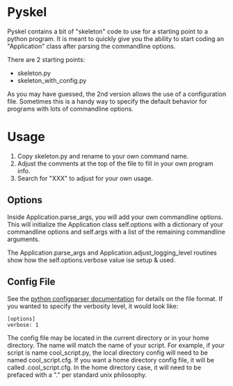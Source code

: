 # Pyskel

Pyskel contains a bit of "skeleton" code to use for a starting point to a python program.  It is meant to quickly give you the ability to start coding an "Application" class after parsing the commandline options.

There are 2 starting points: 
* skeleton.py
* skeleton_with_config.py

As you may have guessed, the 2nd version allows the use of a configuration file.  Sometimes this is a handy way to specify the default behavior for programs with lots of commandline options.


# Usage

1. Copy skeleton.py and rename to your own command name.
2. Adjust the comments at the top of the file to fill in your own program info.
3. Search for "XXX" to adjust for your own usage.

## Options

Inside Application.parse_args, you will add your own commandline options.  This will initialize the Application class self.options with a dictionary of your commandline options and self.args with a list of the remaining commandline arguments.  

The Application.parse_args and Application.adjust_logging_level routines show how the self.options.verbose value ise setup & used.  

## Config File

See the [python configparser documentation](http://docs.python.org/library/configparser.html) for details on the file format.  If you wanted to specify the verbosity level, it would look like:

    [options]
    verbose: 1

The config file may be located in the current directory or in your home directory.  The name will match the name of your script.  For example, if your script is name cool_script.py, the local directory config will need to be named cool_script.cfg.  If you want a home directory config file, it will be called .cool_script.cfg.  In the home directory case, it will need to be prefaced with a "." per standard unix philosophy. 

